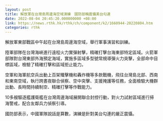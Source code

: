 ```yaml
---
layout: post
title: 解放軍在台灣島周邊海空域演練　國防部稱震懾美台勾連
date: 2022-08-04 20:45:20.000000000 +08:00
link: https://news.rthk.hk/rthk/ch/component/k2/1660944-20220804.htm
categories: rthk
---
```


解放軍東部戰區中午起在台灣島周邊海空域，舉行軍事演習和訓練。

陸軍部隊在台灣海峽進行遠程火力實彈射擊，精確打擊台海東部特定區域。火箭軍部隊對台灣東部外海預定海域，實施多區域多型號常規導彈火力突擊，全部命中目標區域，檢驗了精確打擊和區域拒止能力。

空軍和海軍航空兵出動上百架殲擊機和轟炸機等多款戰機，飛往台灣島北部、西南和東南空域，執行跨晝夜聯合偵察、空中突擊、支援掩護等任務，全面檢驗大機群出動、長時間持續制空、精確打擊等作戰能力。

10多艘驅逐艦護衛艦在台灣周邊海域展開聯合封控行動，對火力試射區域進行掃海警戒，配合友鄰兵力偵察引導。

國防部表示，中國軍隊說話是算數，演練是針對美台勾連的嚴正震懾。
